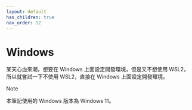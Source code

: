 ```yaml
---
layout: default
has_children: true
nav_order: 12
---
```


# Windows

某天心血來潮，想要在 Windows 上面設定開發環境，但是又不想使用 WSL2，所以就嘗試一下不使用 WSL2，直接在 Windows 上面設定開發環境。

> [!NOTE]
>
> 本筆記使用的 Windows 版本為 Windows 11。
